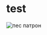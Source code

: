 # test
![пес патрон](https://github.com/oleksandraIl/test/assets/144255710/18b93ee6-3543-43b3-af0d-fe9332816579)
